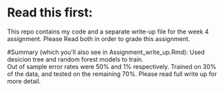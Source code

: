 # Read this first:
This repo contains my code and a separate write-up file for the week 4 assignment.  Please Read both in order to grade this assignment.

#Summary 
	(which you'll also see in Assignment_write_up.Rmd):
	Used desicion tree and random forest models to train.  
	Out of sample error rates were 50% and 1% respectively.
	Trained on 30% of the data, and tested on the remaining 70%.
	Please read full write up for more detail.
